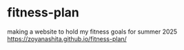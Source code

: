 # fitness-plan
making a website to hold my fitness goals for summer 2025
https://zoyanashita.github.io/fitness-plan/
